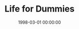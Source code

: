---
layout: series
series: "Life for Dummies"
permalink: "/life-for-dummies/"
title: Life for Dummies
date: 1998-03-01 00:00:00
endDate: 1998-03-15 00:00:00
description: "An easy-to-understand handbook for some everyday life topics. "
src: "http://s3.amazonaws.com/crossroads-media/images/legacy/content/GenericCrnerSign.jpg"
---